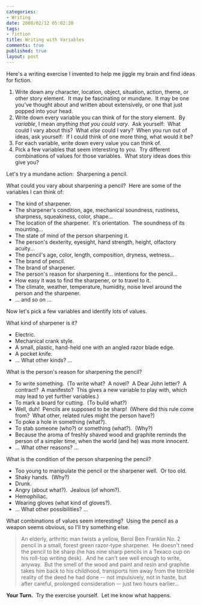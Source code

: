 ```yaml
--- 
categories: 
- Writing
date: 2008/02/12 05:02:28
tags: 
- fiction
title: Writing with Variables
comments: true
published: true
layout: post
---
```


<p>Here's a writing exercise I invented to help me jiggle my brain and find ideas for fiction.</p>  <ol>   <li>Write down any character, location, object, situation, action, theme, or other story element.&#160; It may be fascinating or mundane.&#160; It may be one you've thought about and written about extensively, or one that just popped into your head. </li>    <li>Write down every variable you can think of for the story element.&#160; By <em>variable</em>, I mean <em>anything that you could vary</em>.&#160; Ask yourself:&#160; What could I vary about this?&#160; What <em>else</em> could I vary?&#160; When you run out of ideas, ask yourself:&#160; If I could think of one more thing, what would it be? </li>    <li>For each variable, write down every value you can think of. </li>    <li>Pick a few variables that seem interesting to you.&#160; Try different combinations of values for those variables.&#160; What story ideas does this give you? </li> </ol>  <p>Let's try a mundane action:&#160; Sharpening a pencil.</p>  <p>What could you vary about sharpening a pencil?&#160; Here are some of the variables I can think of:</p>  <ul>   <li>The kind of sharpener. </li>    <li>The sharpener's condition, age, mechanical soundness, rustiness, sharpness, squeakiness, color, shape... </li>    <li>The location of the sharpener.&#160; It's orientation.&#160; The soundness of its mounting... </li>    <li>The state of mind of the person sharpening it. </li>    <li>The person's dexterity, eyesight, hand strength, height, olfactory acuity... </li>    <li>The pencil's age, color, length, composition, dryness, wetness... </li>    <li>The brand of pencil. </li>    <li>The brand of sharpener. </li>    <li>The person's reason for sharpening it... intentions for the pencil... </li>    <li>How easy it was to find the sharpener, or to travel to it. </li>    <li>The climate, weather, temperature, humidity, noise level around the person and the sharpener. </li>    <li>... and so on ... </li> </ul>  <p>Now let's pick a few variables and identify lots of values.</p>  <p>What kind of sharpener is it? </p>  <ul>   <li>Electric. </li>    <li>Mechanical crank style. </li>    <li>A small, plastic, hand-held one with an angled razor blade edge. </li>    <li>A pocket knife. </li>    <li>... What other kinds? ... </li> </ul>  <p>What is the person's reason for sharpening the pencil? </p>  <ul>   <li>To write something.&#160; (To write what?&#160; A novel?&#160; A Dear John letter?&#160; A contract?&#160; A manifesto?&#160; This gives a new variable to play with, which may lead to yet further variables.) </li>    <li>To mark a board for cutting.&#160; (To build what?) </li>    <li>Well, duh!&#160; Pencils are supposed to be sharp!&#160; (Where did this rule come from?&#160; What other, related rules might the person have?) </li>    <li>To poke a hole in something (what?). </li>    <li>To stab someone (who?) or something (what?).&#160; (Why?) </li>    <li>Because the aroma of freshly shaved wood and graphite reminds the person of a simpler time, when the world (and he) was more innocent. </li>    <li>... What other reasons? ... </li> </ul>  <p>What is the condition of the person sharpening the pencil? </p>  <ul>   <li>Too young to manipulate the pencil or the sharpener well.&#160; Or too old. </li>    <li>Shaky hands.&#160; (Why?) </li>    <li>Drunk. </li>    <li>Angry (about what?).&#160; Jealous (of whom?). </li>    <li>Hemophiliac. </li>    <li>Wearing gloves (what kind of gloves?). </li>    <li>... What other possibilities? ... </li> </ul>  <p>What combinations of values seem interesting?&#160; Using the pencil as a weapon seems obvious, so I'll try something else.</p>  <blockquote>   <p>An elderly, arthritic man twists a yellow, Berol Ben Franklin No. 2 pencil in a small, forest green razor-type sharpener.&#160; He doesn't need the pencil to be sharp (he has nine sharp pencils in a Texaco cup on his roll-top writing desk).&#160; And he can't see well enough to write, anyway.&#160; But the smell of the wood and paint and resin and graphite takes him back to his childhood, transports him away from the terrible reality of the deed he had done -- not impulsively, not in haste, but after careful, prolonged consideration -- just two hours earlier...</p> </blockquote>  <p><strong>Your Turn.</strong>&#160; Try the exercise yourself.&#160; Let me know what happens.</p>
